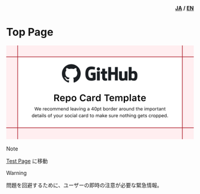 <div id="lang" style="text-align: right; font-weight: bold;"><u>JA</u> / <a href="../en-us/index.html">EN</a></div>

# Top Page

![App Icon](../assets/images/sample.png)

> [!NOTE]
> [Test Page](page.md) に移動

> [!WARNING]
> 問題を回避するために、ユーザーの即時の注意が必要な緊急情報。


